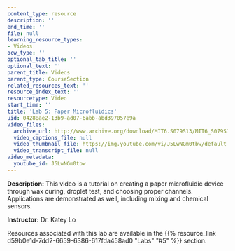 ```yaml
---
content_type: resource
description: ''
end_time: ''
file: null
learning_resource_types:
- Videos
ocw_type: ''
optional_tab_title: ''
optional_text: ''
parent_title: Videos
parent_type: CourseSection
related_resources_text: ''
resource_index_text: ''
resourcetype: Video
start_time: ''
title: 'Lab 5: Paper Microfluidics'
uid: 04288ae2-13b9-ad07-6abb-abd397057e9a
video_files:
  archive_url: http://www.archive.org/download/MIT6.S079S13/MIT6_S079S13_lab05_300k.mp4
  video_captions_file: null
  video_thumbnail_file: https://img.youtube.com/vi/J5LwNGm0tbw/default.jpg
  video_transcript_file: null
video_metadata:
  youtube_id: J5LwNGm0tbw
---
```


**Description:** This video is a tutorial on creating a paper microfluidic device through wax curing, droplet test, and choosing proper channels. Applications are demonstrated as well, including mixing and chemical sensors.

**Instructor:** Dr. Katey Lo

Resources associated with this lab are available in the {{% resource_link d59b0e1d-7dd2-6659-6386-617fda458ad0 "Labs" "#5" %}} section.



